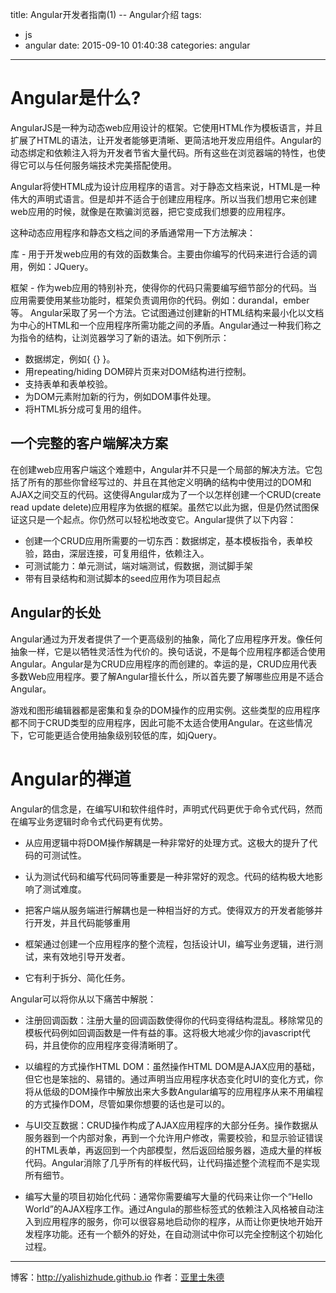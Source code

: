 title: Angular开发者指南(1) -- Angular介绍
tags:
  - js
  - angular
date: 2015-09-10 01:40:38
categories: angular
---


# Angular是什么?

AngularJS是一种为动态web应用设计的框架。它使用HTML作为模板语言，并且扩展了HTML的语法，让开发者能够更清晰、更简洁地开发应用组件。Angular的动态绑定和依赖注入将为开发者节省大量代码。所有这些在浏览器端的特性，也使得它可以与任何服务端技术完美搭配使用。
<!-- more -->
Angular将使HTML成为设计应用程序的语言。对于静态文档来说，HTML是一种伟大的声明式语言。但是却并不适合于创建应用程序。所以当我们想用它来创建web应用的时候，就像是在欺骗浏览器，把它变成我们想要的应用程序。

这种动态应用程序和静态文档之间的矛盾通常用一下方法解决：

库 - 用于开发web应用的有效的函数集合。主要由你编写的代码来进行合适的调用，例如：JQuery。

框架 - 作为web应用的特别补充，使得你的代码只需要编写细节部分的代码。当应用需要使用某些功能时，框架负责调用你的代码。例如：durandal，ember等。
Angular采取了另一个方法。它试图通过创建新的HTML结构来最小化以文档为中心的HTML和一个应用程序所需功能之间的矛盾。Angular通过一种我们称之为指令的结构，让浏览器学习了新的语法。如下例所示：


* 数据绑定，例如{ {} }。
* 用repeating/hiding DOM碎片页来对DOM结构进行控制。
* 支持表单和表单校验。
* 为DOM元素附加新的行为，例如DOM事件处理。
* 将HTML拆分成可复用的组件。

## 一个完整的客户端解决方案

在创建web应用客户端这个难题中，Angular并不只是一个局部的解决方法。它包括了所有的那些你曾经写过的、并且在其他定义明确的结构中使用过的DOM和AJAX之间交互的代码。这使得Angular成为了一个以怎样创建一个CRUD(create read update delete)应用程序为依据的框架。虽然它以此为据，但是仍然试图保证这只是一个起点。你仍然可以轻松地改变它。Angular提供了以下内容：

* 创建一个CRUD应用所需要的一切东西：数据绑定，基本模板指令，表单校验，路由，深层连接，可复用组件，依赖注入。
* 可测试能力：单元测试，端对端测试，假数据，测试脚手架
* 带有目录结构和测试脚本的seed应用作为项目起点

## Angular的长处

Angular通过为开发者提供了一个更高级别的抽象，简化了应用程序开发。像任何抽象一样，它是以牺牲灵活性为代价的。换句话说，不是每个应用程序都适合使用Angular。Angular是为CRUD应用程序的而创建的。幸运的是，CRUD应用代表多数Web应用程序。要了解Angular擅长什么，所以首先要了解哪些应用是不适合Angular。

游戏和图形编辑器都是密集和复杂的DOM操作的应用实例。这些类型的应用程序都不同于CRUD类型的应用程序，因此可能不太适合使用Angular。在这些情况下，它可能更适合使用抽象级别较低的库，如jQuery。

# Angular的禅道

Angular的信念是，在编写UI和软件组件时，声明式代码更优于命令式代码，然而在编写业务逻辑时命令式代码更有优势。

* 从应用逻辑中将DOM操作解耦是一种非常好的处理方式。这极大的提升了代码的可测试性。 

* 认为测试代码和编写代码同等重要是一种非常好的观念。代码的结构极大地影响了测试难度。

* 把客户端从服务端进行解耦也是一种相当好的方式。使得双方的开发者能够并行开发，并且代码能够重用

* 框架通过创建一个应用程序的整个流程，包括设计UI，编写业务逻辑，进行测试，来有效地引导开发者。

* 它有利于拆分、简化任务。

Angular可以将你从以下痛苦中解脱：

* 注册回调函数：注册大量的回调函数使得你的代码变得结构混乱。移除常见的模板代码例如回调函数是一件有益的事。这将极大地减少你的javascript代码，并且使你的应用程序变得清晰明了。

* 以编程的方式操作HTML DOM：虽然操作HTML DOM是AJAX应用的基础，但它也是笨拙的、易错的。通过声明当应用程序状态变化时UI的变化方式，你将从低级的DOM操作中解放出来大多数Angular编写的应用程序从来不用编程的方式操作DOM，尽管如果你想要的话也是可以的。

* 与UI交互数据：CRUD操作构成了AJAX应用程序的大部分任务。操作数据从服务器到一个内部对象，再到一个允许用户修改，需要校验，和显示验证错误的HTML表单，再返回到一个内部模型，然后返回给服务器，造成大量的样板代码。Angular消除了几乎所有的样板代码，让代码描述整个流程而不是实现所有细节。

* 编写大量的项目初始化代码：通常你需要编写大量的代码来让你一个“Hello World”的AJAX程序工作。通过Angula的那些标签式的依赖注入风格被自动注入到应用程序的服务，你可以很容易地启动你的程序，从而让你更快地开始开发程序功能。还有一个额外的好处，在自动测试中你可以完全控制这个初始化过程。

- - - 
博客：http://yalishizhude.github.io
作者：[亚里士朱德](http://yalishizhude.github.io/about/)
